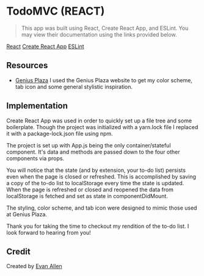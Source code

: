 # TodoMVC (REACT)

> This app was built using React, Create React App, and ESLint. You may view their documentation using the links provided below.

[React](https://reactjs.org/)
[Create React App](https://github.com/facebook/create-react-app)
[ESLint](https://eslint.org/)

## Resources


- [Genius Plaza](https://www.geniusplaza.com/en/)
I used the Genius Plaza website to get my color scheme, tab icon and some general stylistic inspiration.

## Implementation


Create React App was used in order to quickly set up a file tree and some boilerplate. Though the project was initialized with a yarn.lock file I replaced it with a package-lock.json file using npm.

The project is set up with App.js being the only container/stateful component. It's data and methods are passed down to the four other components via props.

You will notice that the state (and by extension, your to-do list) persists even when the page is closed or refreshed. This is accomplished by saving a copy of the to-do list to localStorage every time the state is updated. When the page is refreshed or closed and reopened the data from localStorage is fetched and set as state in componentDidMount.

The styling, color scheme, and tab icon were designed to mimic those used at Genius Plaza.

Thank you for taking the time to checkout my rendition of the to-do list. I look forward to hearing from you!

## Credit

Created by [Evan Allen](https://github.com/huck51)
